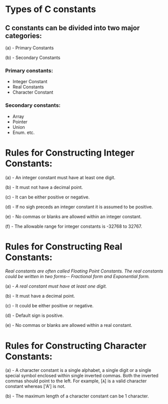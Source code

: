 # Types of C constants
## C constants can be divided into two major categories:
(a) - Primary Constants

(b) - Secondary Constants

### Primary constants:
* Integer Constant
* Real Constants
* Character Constant

### Secondary constants:
* Array
* Pointer
* Union
* Enum. etc.

# Rules for Constructing Integer Constants:
(a) - An integer constant must have at least one digit.

(b) - It must not have a decimal point.

(c) - It can be either positive or negative.

(d) - If no sigh preceds an integer constant it is assumed to be positive.

(e) - No commas or blanks are allowed within an integer constant.

(f) - The allowable range for integer constants is -32768 to 32767.

# Rules for Constructing Real Constants:
_Real constants are often called Floating Point Constants. The real constants could be written in two forms-- Fractional form and Exponential form._


(a) - *A real constant must have at least one digit.*

(b) - It must have a decimal point.

(c) - It could be either positive or negative.

(d) - Default sign is positive.

(e) - No commas or blanks are allowed within a real constant.

# Rules for Constructing Character Constants:
(a) - A character constant is a single alphabet, a single digit or
a single special symbol enclosed within single inverted commas. Both the inverted commas should point to the left. For example, [`A`] is a valid character constant whereas ['A'] is not.

(b) - The maximum length of a character constant can be 1 character.